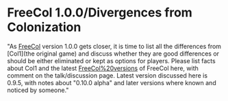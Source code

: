 # FreeCol 1.0.0/Divergences from Colonization

"As [FreeCol](FreeCol) version 1.0.0 gets closer, it is time to list all the differences from [Col1](the original game) and discuss whether they are good differences or should be either eliminated or kept as options for players. Please list facts about Col1 and the latest [FreeCol%20versions](release) of FreeCol here, with comment on the talk/discussion page. Latest version discussed here is 0.9.5, with notes about "0.10.0 alpha" and later versions where known and noticed by someone."